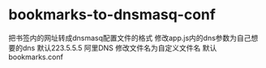 # bookmarks-to-dnsmasq-conf
 把书签内的网址转成dnsmasq配置文件的格式
 修改app.js内的dns参数为自己想要的dns 默认223.5.5.5 阿里DNS
 修改文件名为自定义文件名 默认bookmarks.conf
